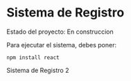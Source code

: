 <h1> Sistema de Registro</h1>

Estado del proyecto: En construccion

Para ejecutar el sistema, debes poner: 

`npm install react`

Sistema de Registro 2
